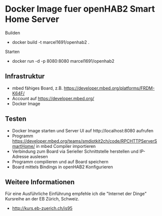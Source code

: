 Docker Image fuer openHAB2 Smart Home Server
============================================

Builden
* docker build -t marcel1691/openhab2 .

Starten
* docker run -d -p 8080:8080 marcel1691/openhab2

Infrastruktur
-------------
* mbed fähiges Board, z.B. https://developer.mbed.org/platforms/FRDM-K64F/
* Account auf https://developer.mbed.org/
* Docker Image

Testen
------
* Docker Image starten und Server UI auf http://localhost:8080 aufrufen
* Programm https://developer.mbed.org/teams/smdiotkit2ch/code/RPCHTTPServerSmartHome/ in mbed Compiler importieren
* Verbindung zum Board via Serieller Schnittstelle herstellen und IP-Adresse auslesen
* Programm compilieren und auf Board speichern
* Board mittels Bindings in openHAB2 Konfigurieren

Weitere Informationen
---------------------
Für eine Ausführliche Einführung empfehle ich die "Internet der Dinge" Kursreihe an der EB Zürich, Schweiz.
* http://kurs.eb-zuerich.ch/is95


 
